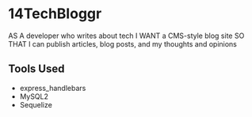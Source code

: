 # 14TechBloggr

AS A developer who writes about tech
I WANT a CMS-style blog site
SO THAT I can publish articles, blog posts, and my thoughts and opinions

## Tools Used

* express_handlebars
* MySQL2
* Sequelize